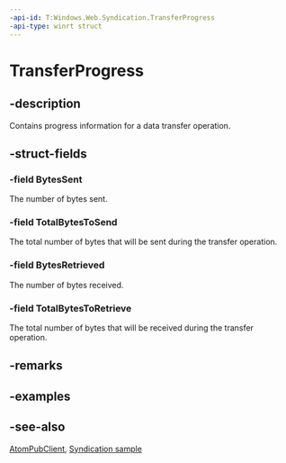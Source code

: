 ```yaml
---
-api-id: T:Windows.Web.Syndication.TransferProgress
-api-type: winrt struct
---
```


<!-- Structure syntax.
public struct TransferProgress 
-->

# TransferProgress

## -description
Contains progress information for a data transfer operation.

## -struct-fields

### -field BytesSent
The number of bytes sent.
    

### -field TotalBytesToSend
The total number of bytes that will be sent during the transfer operation.
    

### -field BytesRetrieved
The number of bytes received.
    

### -field TotalBytesToRetrieve
The total number of bytes that will be received during the transfer operation.
    

## -remarks

## -examples

## -see-also
[AtomPubClient](../windows.web.atompub/atompubclient.md), [Syndication sample](https://github.com/microsoftarchive/msdn-code-gallery-microsoft/tree/master/Official%20Windows%20Platform%20Sample/Windows%208.1%20Store%20app%20samples/99866-Windows%208.1%20Store%20app%20samples/Syndication%20sample)
